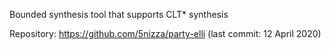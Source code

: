Bounded synthesis tool that supports CLT* synthesis

Repository: https://github.com/5nizza/party-elli (last commit: 12 April 2020)